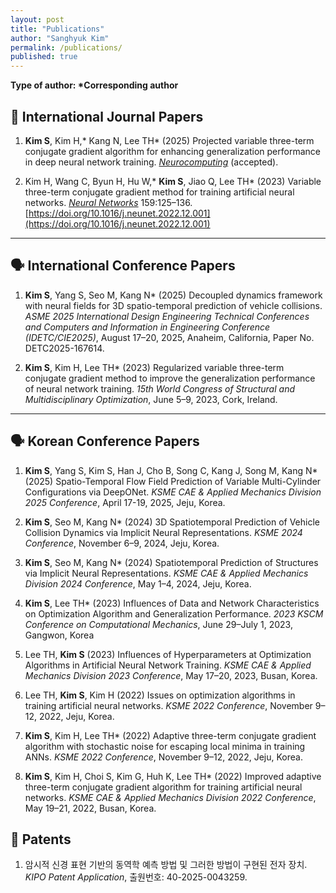 ```yaml
---
layout: post
title: "Publications"
author: "Sanghyuk Kim"
permalink: /publications/
published: true
---
```


**Type of author: \*Corresponding author**

## 📖 International Journal Papers

1. **Kim S**, Kim H,\* Kang N, Lee TH\* (2025) Projected variable three-term conjugate gradient algorithm for enhancing generalization performance in deep neural network training. [_Neurocomputing_](https://www.sciencedirect.com/journal/neurocomputing) (accepted).

2. Kim H, Wang C, Byun H, Hu W,\* **Kim S**, Jiao Q, Lee TH\* (2023) Variable three-term conjugate gradient method for training artificial neural networks. [_Neural Networks_](https://www.sciencedirect.com/journal/neural-networks) 159:125–136. [https://doi.org/10.1016/j.neunet.2022.12.001](https://doi.org/10.1016/j.neunet.2022.12.001)

---

## 🗣️ International Conference Papers

1. **Kim S**, Yang S, Seo M, Kang N\* (2025) Decoupled dynamics framework with neural fields for 3D spatio-temporal prediction of vehicle collisions. _ASME 2025 International Design Engineering Technical Conferences and Computers and Information in Engineering Conference (IDETC/CIE2025)_, August 17–20, 2025, Anaheim, California, Paper No. DETC2025-167614.

2. **Kim S**, Kim H, Lee TH\* (2023) Regularized variable three-term conjugate gradient method to improve the generalization performance of neural network training. _15th World Congress of Structural and Multidisciplinary Optimization_, June 5–9, 2023, Cork, Ireland.

---

## 🗣️ Korean Conference Papers

1. **Kim S**, Yang S, Kim S, Han J, Cho B, Song C, Kang J, Song M, Kang N\* (2025) Spatio-Temporal Flow Field Prediction of Variable Multi-Cylinder Configurations via DeepONet. _KSME CAE & Applied Mechanics Division 2025 Conference_, April 17-19, 2025, Jeju, Korea.

2. **Kim S**, Seo M, Kang N\* (2024) 3D Spatiotemporal Prediction of Vehicle Collision Dynamics via Implicit Neural Representations. _KSME 2024 Conference_, November 6–9, 2024, Jeju, Korea.

3. **Kim S**, Seo M, Kang N\* (2024) Spatiotemporal Prediction of Structures via Implicit Neural Representations. _KSME CAE & Applied Mechanics Division 2024 Conference_, May 1–4, 2024, Jeju, Korea.

4. **Kim S**, Lee TH\* (2023) Influences of Data and Network Characteristics on Optimization Algorithm and Generalization Performance. _2023 KSCM Conference on Computational Mechanics_, June 29–July 1, 2023, Gangwon, Korea

5. Lee TH, **Kim S** (2023) Influences of Hyperparameters at Optimization Algorithms in Artificial Neural Network Training. _KSME CAE & Applied Mechanics Division 2023 Conference_, May 17–20, 2023, Busan, Korea.

6. Lee TH, **Kim S**, Kim H (2022) Issues on optimization algorithms in training artificial neural networks. _KSME 2022 Conference_, November 9–12, 2022, Jeju, Korea.

7. **Kim S**, Kim H, Lee TH\* (2022) Adaptive three-term conjugate gradient algorithm with stochastic noise for escaping local minima in training ANNs. _KSME 2022 Conference_, November 9–12, 2022, Jeju, Korea.

8. **Kim S**, Kim H, Choi S, Kim G, Huh K, Lee TH\* (2022) Improved adaptive three-term conjugate gradient algorithm for training artificial neural networks. _KSME CAE & Applied Mechanics Division 2022 Conference_, May 19–21, 2022, Busan, Korea.

## 🧾 Patents

1. 암시적 신경 표현 기반의 동역학 예측 방법 및 그러한 방법이 구현된 전자 장치. _KIPO Patent Application_, 출원번호: 40-2025-0043259.
